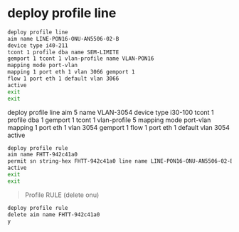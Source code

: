 # deploy profile line

```sh
deploy profile line
aim name LINE-PON16-ONU-AN5506-02-B
device type i40-211
tcont 1 profile dba name SEM-LIMITE
gemport 1 tcont 1 vlan-profile name VLAN-PON16
mapping mode port-vlan
mapping 1 port eth 1 vlan 3066 gemport 1
flow 1 port eth 1 default vlan 3066
active
exit
exit
```

deploy profile line
aim 5 name VLAN-3054
device type i30-100
tcont 1 profile dba 1
gemport 1 tcont 1 vlan-profile 5
mapping mode port-vlan
mapping 1 port eth 1 vlan 3054 gemport 1
flow 1 port eth 1 default vlan 3054
active

```sh
deploy profile rule
aim name FHTT-942c41a0
permit sn string-hex FHTT-942c41a0 line name LINE-PON16-ONU-AN5506-02-B default line name LINE-PON16-ONU-AN5506-02-B
active
exit
exit
```

> Profile RULE (delete onu)

```sh
deploy profile rule
delete aim name FHTT-942c41a0
y
```
